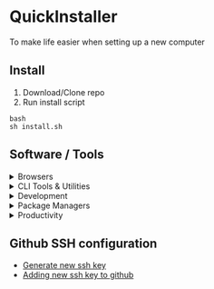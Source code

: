 # QuickInstaller
To make life easier when setting up a new computer

## Install

1. Download/Clone repo
2. Run install script

```
bash 
sh install.sh
```

## Software / Tools

<details>
<summary>Browsers</summary>

- [Chrome](https://www.google.com/chrome/browser/desktop/)

</details>

<details>
<summary>CLI Tools & Utilities</summary>

- [Fastlane](https://fastlane.tools/)
- [Carthage](https://github.com/Carthage/Carthage/)
- [Cocoapods](https://cocoapods.org/)

</details>

<details>
<summary>Development</summary>

- [XCode](https://developer.apple.com/xcode/)
- [Visual Studio Code](https://code.visualstudio.com/)
- [Sublime Text](https://www.sublimetext.com/)
- [Postman](https://www.getpostman.com/)
- [Docker](https://docs.docker.com/docker-for-mac/install/)

</details>

<details>
<summary>Package Managers</summary>

- [Homebrew](http://brew.sh/)
- [Yarn](https://yarnpkg.com/en/)

</details>

<details>
<summary>Productivity</summary>

- [Flycut (Clipboard manager)](https://apps.apple.com/us/app/flycut-clipboard-manager/id442160987?mt=12)
- [Station](https://getstation.com)
- [1Password](https://1password.com/)
- [Todoist](https://todoist.com/downloads/mac)

</details>

## Github SSH configuration
- [Generate new ssh key](https://help.github.com/articles/generating-a-new-ssh-key-and-adding-it-to-the-ssh-agent/#generating-a-new-ssh-key)
- [Adding new ssh key to github](https://help.github.com/articles/adding-a-new-ssh-key-to-your-github-account)
